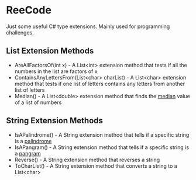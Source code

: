 # ReeCode
Just some useful C# type extensions. Mainly used for programming challenges.

List Extension Methods
----------------------
- AreAllFactorsOf(int x) - A List\<int\> extension method that tests if all the numbers in the list are factors of x
- ContainsAnyLettersFrom(List\<char\> charList) - A List\<char\> extension method that tests if one list of letters contains any letters from another list of letters
- Median() - A List\<double\> extension method that finds the [median](https://en.wikipedia.org/wiki/Median) value of a list of numbers
  
String Extension Methods
------------------------
- IsAPalindrome() - A String extension method that tells if a specific string is a [palindrome](https://en.wikipedia.org/wiki/Palindrome)
- IsAPangram() - A String extension method that tells if a specific string is a [pangram](https://en.wikipedia.org/wiki/Pangram)
- Reverse() - A String extension method that reverses a string
- ToCharList() - A String extension method that converts a string to a List\<char\>
